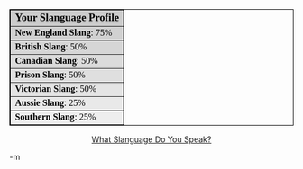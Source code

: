 
<table style="font-family: serif; color: black; font-size: 12pt" align="center" border="1" bordercolor="black" cellpadding="5" cellspacing="0" width="250">
<tr>
<td align="center" bgcolor="#cccccc">
<h3 style="border: 0pt none ; margin: 0pt">Your Slanguage Profile</h3>
</td>
</tr>
<tr>
<td bgcolor="#d1d1d1"><strong>New England Slang</strong>: 75%</td>
</tr>
<tr>
<td bgcolor="#d6d6d6"><strong>British Slang</strong>: 50%</td>
</tr>
<tr>
<td bgcolor="#dbdbdb"><strong>Canadian Slang</strong>: 50%</td>
</tr>
<tr>
<td bgcolor="#dfdfdf"><strong>Prison Slang</strong>: 50%</td>
</tr>
<tr>
<td bgcolor="#e4e4e4"><strong>Victorian Slang</strong>: 50%</td>
</tr>
<tr>
<td bgcolor="#e9e9e9"><strong>Aussie Slang</strong>: 25%</td>
</tr>
<tr>
<td bgcolor="#eeeeee"><strong>Southern Slang</strong>: 25%</td>
</tr>
</table>
<p align="center"><a href="http://www.blogthings.com/whatslanguagedoyouspeakquiz/">What Slanguage Do You Speak?</a></p>
-m